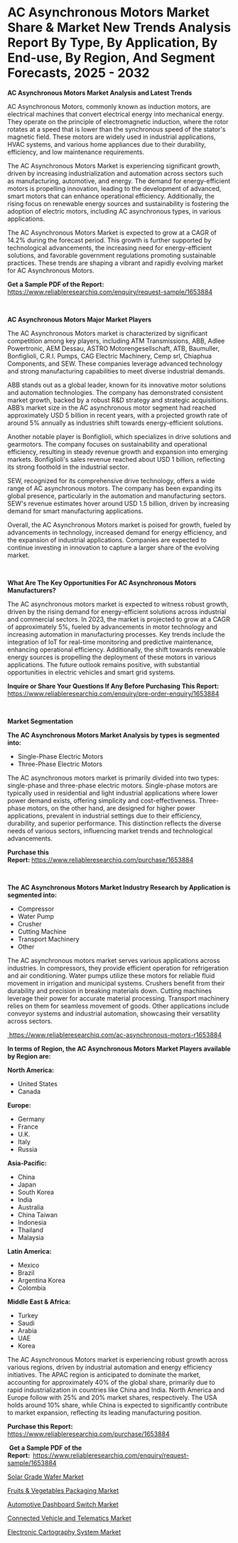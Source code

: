 <p><h1>AC Asynchronous Motors Market Share & Market New Trends Analysis Report By Type, By Application, By End-use, By Region, And Segment Forecasts, 2025 - 2032</h1></p><p><strong>AC Asynchronous Motors Market Analysis and Latest Trends</strong></p>
<p><p>AC Asynchronous Motors, commonly known as induction motors, are electrical machines that convert electrical energy into mechanical energy. They operate on the principle of electromagnetic induction, where the rotor rotates at a speed that is lower than the synchronous speed of the stator's magnetic field. These motors are widely used in industrial applications, HVAC systems, and various home appliances due to their durability, efficiency, and low maintenance requirements.</p><p>The AC Asynchronous Motors Market is experiencing significant growth, driven by increasing industrialization and automation across sectors such as manufacturing, automotive, and energy. The demand for energy-efficient motors is propelling innovation, leading to the development of advanced, smart motors that can enhance operational efficiency. Additionally, the rising focus on renewable energy sources and sustainability is fostering the adoption of electric motors, including AC asynchronous types, in various applications.</p><p>The AC Asynchronous Motors Market is expected to grow at a CAGR of 14.2% during the forecast period. This growth is further supported by technological advancements, the increasing need for energy-efficient solutions, and favorable government regulations promoting sustainable practices. These trends are shaping a vibrant and rapidly evolving market for AC Asynchronous Motors.</p></p>
<p><strong>Get a Sample PDF of the Report:&nbsp;</strong> <a href="https://www.reliableresearchiq.com/enquiry/request-sample/1653884?utm_campaign=121&utm_medium=2&utm_source=Github&utm_content=ia&utm_term=08032025&utm_id=ac-asynchronous-motors">https://www.reliableresearchiq.com/enquiry/request-sample/1653884</a></p>
<p>&nbsp;</p>
<p><strong>AC Asynchronous Motors Major Market Players</strong></p>
<p><p>The AC Asynchronous Motors market is characterized by significant competition among key players, including ATM Transmissions, ABB, Adlee Powertronic, AEM Dessau, ASTRO Motorengesellschaft, ATB, Baumuller, Bonfiglioli, C.R.I. Pumps, CAG Electric Machinery, Cemp srl, Chiaphua Components, and SEW. These companies leverage advanced technology and strong manufacturing capabilities to meet diverse industrial demands.</p><p>ABB stands out as a global leader, known for its innovative motor solutions and automation technologies. The company has demonstrated consistent market growth, backed by a robust R&D strategy and strategic acquisitions. ABB’s market size in the AC asynchronous motor segment had reached approximately USD 5 billion in recent years, with a projected growth rate of around 5% annually as industries shift towards energy-efficient solutions.</p><p>Another notable player is Bonfiglioli, which specializes in drive solutions and gearmotors. The company focuses on sustainability and operational efficiency, resulting in steady revenue growth and expansion into emerging markets. Bonfiglioli's sales revenue reached about USD 1 billion, reflecting its strong foothold in the industrial sector.</p><p>SEW, recognized for its comprehensive drive technology, offers a wide range of AC asynchronous motors. The company has been expanding its global presence, particularly in the automation and manufacturing sectors. SEW's revenue estimates hover around USD 1.5 billion, driven by increasing demand for smart manufacturing applications.</p><p>Overall, the AC Asynchronous Motors market is poised for growth, fueled by advancements in technology, increased demand for energy efficiency, and the expansion of industrial applications. Companies are expected to continue investing in innovation to capture a larger share of the evolving market.</p></p>
<p>&nbsp;</p>
<p><strong>What Are The Key Opportunities For AC Asynchronous Motors Manufacturers?</strong></p>
<p><p>The AC asynchronous motors market is expected to witness robust growth, driven by the rising demand for energy-efficient solutions across industrial and commercial sectors. In 2023, the market is projected to grow at a CAGR of approximately 5%, fueled by advancements in motor technology and increasing automation in manufacturing processes. Key trends include the integration of IoT for real-time monitoring and predictive maintenance, enhancing operational efficiency. Additionally, the shift towards renewable energy sources is propelling the deployment of these motors in various applications. The future outlook remains positive, with substantial opportunities in electric vehicles and smart grid systems.</p></p>
<p><strong>Inquire or Share Your Questions If Any Before Purchasing This Report:</strong> <a href="https://www.reliableresearchiq.com/enquiry/pre-order-enquiry/1653884?utm_campaign=121&utm_medium=2&utm_source=Github&utm_content=ia&utm_term=08032025&utm_id=ac-asynchronous-motors">https://www.reliableresearchiq.com/enquiry/pre-order-enquiry/1653884</a></p>
<p>&nbsp;</p>
<p><strong>Market Segmentation</strong></p>
<p><strong>The AC Asynchronous Motors Market Analysis by types is segmented into:</strong></p>
<p><ul><li>Single-Phase Electric Motors</li><li>Three-Phase Electric Motors</li></ul></p>
<p><p>The AC asynchronous motors market is primarily divided into two types: single-phase and three-phase electric motors. Single-phase motors are typically used in residential and light industrial applications where lower power demand exists, offering simplicity and cost-effectiveness. Three-phase motors, on the other hand, are designed for higher power applications, prevalent in industrial settings due to their efficiency, durability, and superior performance. This distinction reflects the diverse needs of various sectors, influencing market trends and technological advancements.</p></p>
<p><strong>Purchase this Report:&nbsp;</strong><a href="https://www.reliableresearchiq.com/purchase/1653884?utm_campaign=121&utm_medium=2&utm_source=Github&utm_content=ia&utm_term=08032025&utm_id=ac-asynchronous-motors">https://www.reliableresearchiq.com/purchase/1653884</a></p>
<p>&nbsp;</p>
<p><strong>The AC Asynchronous Motors Market Industry Research by Application is segmented into:</strong></p>
<p><ul><li>Compressor</li><li>Water Pump</li><li>Crusher</li><li>Cutting Machine</li><li>Transport Machinery</li><li>Other</li></ul></p>
<p><p>The AC asynchronous motors market serves various applications across industries. In compressors, they provide efficient operation for refrigeration and air conditioning. Water pumps utilize these motors for reliable fluid movement in irrigation and municipal systems. Crushers benefit from their durability and precision in breaking materials down. Cutting machines leverage their power for accurate material processing. Transport machinery relies on them for seamless movement of goods. Other applications include conveyor systems and industrial automation, showcasing their versatility across sectors.</p></p>
<p><a href="https://www.reliableresearchiq.com/ac-asynchronous-motors-r1653884?utm_campaign=121&utm_medium=2&utm_source=Github&utm_content=ia&utm_term=08032025&utm_id=ac-asynchronous-motors">&nbsp;https://www.reliableresearchiq.com/ac-asynchronous-motors-r1653884</a></p>
<p><strong>In terms of Region, the AC Asynchronous Motors Market Players available by Region are:</strong></p>
<p>
    <p> <strong> North America: </strong>
        <ul>
            <li>United States</li>
            <li>Canada</li>
        </ul>
        </p> 
    <p> <strong> Europe: </strong>
        <ul>
            <li>Germany</li>
            <li>France</li>
            <li>U.K.</li>
            <li>Italy</li>
            <li>Russia</li>
        </ul>
        </p> 
    <p> <strong> Asia-Pacific: </strong>
        <ul>
            <li>China</li>
            <li>Japan</li>
            <li>South Korea</li>
            <li>India</li>
            <li>Australia</li>
            <li>China Taiwan</li>
            <li>Indonesia</li>
            <li>Thailand</li>
            <li>Malaysia</li>
        </ul>
        </p> 
    <p> <strong> Latin America: </strong>
        <ul>
            <li>Mexico</li>
            <li>Brazil</li>
            <li>Argentina Korea</li>
            <li>Colombia</li>
        </ul>
        </p> 
    <p> <strong> Middle East & Africa: </strong>
        <ul>
            <li>Turkey</li>
            <li>Saudi</li>
            <li>Arabia</li>
            <li>UAE</li>
            <li>Korea</li>
        </ul>
    </p>
    </p>
<p><p>The AC Asynchronous Motors market is experiencing robust growth across various regions, driven by industrial automation and energy efficiency initiatives. The APAC region is anticipated to dominate the market, accounting for approximately 40% of the global share, primarily due to rapid industrialization in countries like China and India. North America and Europe follow with 25% and 20% market shares, respectively. The USA holds around 10% share, while China is expected to significantly contribute to market expansion, reflecting its leading manufacturing position.</p></p>
<p><strong>Purchase this Report: </strong><a href="https://www.reliableresearchiq.com/purchase/1653884?utm_campaign=121&utm_medium=2&utm_source=Github&utm_content=ia&utm_term=08032025&utm_id=ac-asynchronous-motors">https://www.reliableresearchiq.com/purchase/1653884</a></p>
<p>&nbsp;<strong>Get a Sample PDF of the Report:&nbsp;&nbsp;</strong><a href="https://www.reliableresearchiq.com/enquiry/request-sample/1653884?utm_campaign=121&utm_medium=2&utm_source=Github&utm_content=ia&utm_term=08032025&utm_id=ac-asynchronous-motors">https://www.reliableresearchiq.com/enquiry/request-sample/1653884</a></p>
<p><strong></strong></p>
<p><p><a href="https://github.com/snaikraso/Market-Research-Report-List-1/blob/main/solar-grade-wafer-market.md?utm_campaign=121&utm_medium=2&utm_source=Github&utm_content=ia&utm_term=08032025&utm_id=ac-asynchronous-motors">Solar Grade Wafer Market</a></p><p><a href="https://github.com/shimweummul/Market-Research-Report-List-1/blob/main/fruits-vegetables-packaging-market.md?utm_campaign=121&utm_medium=2&utm_source=Github&utm_content=ia&utm_term=08032025&utm_id=ac-asynchronous-motors">Fruits & Vegetables Packaging Market</a></p><p><a href="https://github.com/kadutjoelly83/Market-Research-Report-List-1/blob/main/automotive-dashboard-switch-market.md?utm_campaign=121&utm_medium=2&utm_source=Github&utm_content=ia&utm_term=08032025&utm_id=ac-asynchronous-motors">Automotive Dashboard Switch Market</a></p><p><a href="https://github.com/iperitvik8/Market-Research-Report-List-1/blob/main/connected-vehicle-and-telematics-market.md?utm_campaign=121&utm_medium=2&utm_source=Github&utm_content=ia&utm_term=08032025&utm_id=ac-asynchronous-motors">Connected Vehicle and Telematics Market</a></p><p><a href="https://github.com/sternymkere4/Market-Research-Report-List-1/blob/main/electronic-cartography-system-market.md?utm_campaign=121&utm_medium=2&utm_source=Github&utm_content=ia&utm_term=08032025&utm_id=ac-asynchronous-motors">Electronic Cartography System Market</a></p></p>